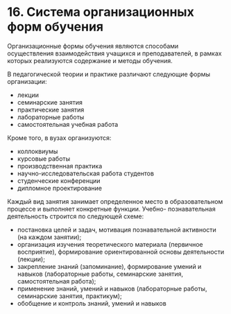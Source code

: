 # 16. Система организационных форм обучения

Организационные формы обучения являются способами осуществления взаимодействия учащихся и преподавателей, в рамках которых реализуются содержание и методы обучения. 

В педагогической теории и практике различают следующие формы организации: 
- лекции
- семинарские занятия 
- практические занятия
- лабораторные работы 
- самостоятельная учебная работа

Кроме того, в вузах организуются:
- коллоквиумы
- курсовые работы
- производственная практика 
- научно-исследовательская работа студентов 
- студенческие конференции
- дипломное проектирование

Каждый вид занятия занимает определенное место в образовательном процессе и выполняет конкретные функции. Учебно- познавательная деятельность строится по следующей схеме: 

- постановка целей и задач, мотивация познавательной активности (на каждом занятии); 
- организация изучения теоретического материала (первичное восприятие), формирование ориентированной основы деятельности (лекции); 
- закрепление знаний (запоминание), формирование умений и навыков (лабораторные работы, семинарские занятия, самостоятельная работа); 
- применение знаний, умений и навыков (лабораторные работы, семинарские занятия, практикум); 
- обобщение и контроль знаний, умений и навыков
